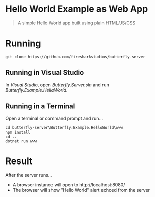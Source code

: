 # Hello World Example as Web App

> A simple Hello World app built using plain HTML/JS/CSS

# Running

```
git clone https://github.com/firesharkstudios/butterfly-server
```

## Running in Visual Studio

In *Visual Studio*, open *Butterfly.Server.sln* and run *Butterfly.Example.HelloWorld*.

## Running in a Terminal

Open a terminal or command prompt and run...

```
cd butterfly-server\Butterfly.Example.HelloWorld\www
npm install
cd ..
dotnet run www
```

# Result

After the server runs...
- A browser instance will open to http://localhost:8080/
- The browser will show "Hello World" alert echoed from the server
